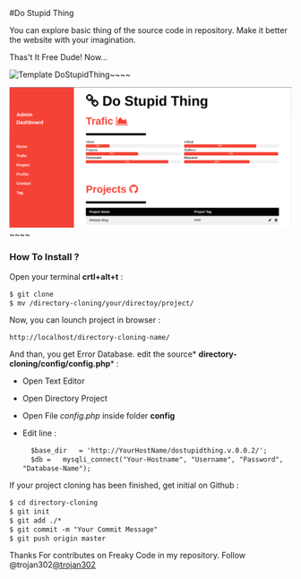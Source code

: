 #Do Stupid Thing

You can explore basic thing of the source code in repository. Make it better the website with your imagination.

Thas't It Free  Dude! Now...

![Template DoStupidThing](https://scontent-sit4-1.xx.fbcdn.net/v/t1.0-9/15241379_1888845928015410_4329073085525849888_n.jpg?oh=935c7ab41d91d71be3c68c899382c5d7&oe=58BD7526  "Template View")~~~~

![Template DoStupidThing](libs/img/admin-dashboard.png  "Template View")~~~~

### How To Install ?

Open your terminal  **crtl+alt+t** : 

	$ git clone 
	$ mv /directory-cloning/your/directoy/project/

Now, you can lounch project in browser :

	http://localhost/directory-cloning-name/
	
And than, you get Error Database. edit the source* **directory-cloning/config/config.php*** :

- Open Text Editor
- Open Directory Project
- Open File *config.php* inside folder **config**
- Edit line :
		
		$base_dir 	= 'http://YourHostName/dostupidthing.v.0.0.2/';
		$db = 	mysqli_connect("Your-Hostname", "Username", "Password", "Database-Name");
	
If your project cloning has been finished, get initial on Github :

	$ cd directory-cloning
	$ git init
	$ git add ./*
	$ git commit -m "Your Commit Message"
	$ git push origin master 

Thanks For contributes on Freaky Code in my repository. Follow @trojan302[@trojan302](https://github.com/trojan302) 